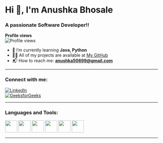# Hi 👋, I'm Anushka Bhosale 
### A passionate Software Developer!!

**Profile views**  
![Profile views](https://github.com/Anushka-0422)

- 🌱 I’m currently learning **Java, Python**  
- 👩‍💻 All of my projects are available at [My GitHub](https://github.com/Anushka-0422)  
- 📬 How to reach me: **anushka50699@gmail.com**

---
### Connect with me:
[![LinkedIn](https://img.shields.io/badge/LinkedIn-blue?logo=linkedin)](https://www.linkedin.com/in/your-profile/)  
[![GeeksforGeeks](https://img.shields.io/badge/GeeksforGeeks-green?logo=geeksforgeeks)](https://auth.geeksforgeeks.org/user/your-profile/)  

---

### Languages and Tools:
<img src="https://cdn.jsdelivr.net/gh/devicons/devicon/icons/java/java-original.svg" width="40" height="40"/>  
<img src="https://cdn.jsdelivr.net/gh/devicons/devicon/icons/python/python-original.svg" width="40" height="40"/>  
<img src="https://cdn.jsdelivr.net/gh/devicons/devicon/icons/html5/html5-original.svg" width="40" height="40"/>  
<img src="https://cdn.jsdelivr.net/gh/devicons/devicon/icons/css3/css3-original.svg" width="40" height="40"/>  
<img src="https://cdn.jsdelivr.net/gh/devicons/devicon/icons/javascript/javascript-original.svg" width="40" height="40"/>  
<img src="https://cdn.jsdelivr.net/gh/devicons/devicon/icons/mysql/mysql-original.svg" width="40" height="40"/>  

---

